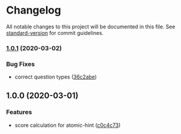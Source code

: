 # Changelog

All notable changes to this project will be documented in this file. See [standard-version](https://github.com/conventional-changelog/standard-version) for commit guidelines.

### [1.0.1](https://github.com/alesvojta/atomic-hint/compare/v1.0.0...v1.0.1) (2020-03-02)


### Bug Fixes

* correct question types ([36c2abe](https://github.com/alesvojta/atomic-hint/commit/36c2abef081102c5253dd1c9417cf8d042a16cc4))

## 1.0.0 (2020-03-01)


### Features

* score calculation for atomic-hint ([c0c4c73](https://github.com/alesvojta/atomic-hint/commit/c0c4c735048b8707dabd14e169e7632a2483fc02))

